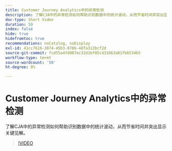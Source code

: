 ```yaml
---
title: Customer Journey Analytics中的异常检测
description: 了解CJA中的异常检测如何帮助识别数据中的统计波动，从而节省时间并突出显示关键见解。
doc-type: Short Video
duration: 59
index: false
hide: true
hidefromtoc: true
recommendations: noCatalog, noDisplay
exl-id: 41cc7616-3874-45b3-8786-48fa312bcf2d
source-git-commit: fcd55a4fd007ec32d1bf05c431663a01fbb534b5
workflow-type: tm+mt
source-wordcount: '50'
ht-degree: 0%

---
```


# Customer Journey Analytics中的异常检测

了解CJA中的异常检测如何帮助识别数据中的统计波动，从而节省时间并突出显示关键见解。

<!-- 72_S106_3442453_58_anomaly-detection-in-customer-journey-analytics -->
>[!VIDEO](https://video.tv.adobe.com/v/3459736/?learn=on&enablevpops=true&captions=chi_hans)
